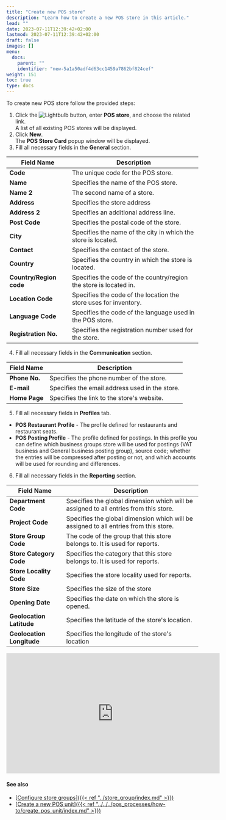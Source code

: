 ```yaml
---
title: "Create new POS store"
description: "Learn how to create a new POS store in this article."
lead: ""
date: 2023-07-11T12:39:42+02:00
lastmod: 2023-07-11T12:39:42+02:00
draft: false
images: []
menu:
  docs:
    parent: ""
    identifier: "new-5a1a50adf4d63cc1459a7862bf824cef"
weight: 151
toc: true
type: docs
---
```


To create new POS store follow the provided steps:

1. Click the ![Lightbulb](Lightbulb_icon.PNG) button, enter **POS store**, and choose the related link.        
   A list of all existing POS stores will be displayed.  
2. Click **New**.        
    The **POS Store Card** popup window will be displayed.
3. Fill all necessary fields in the **General** section.

| Field Name      | Description |
| ----------- | ----------- |
| **Code**       | The unique code for the POS store.     |
| **Name**   | Specifies the name of the POS store.       |
| **Name 2**  | The second name of a store. |
| **Address** | Specifies the store address |
| **Address 2** | Specifies an additional address line. |
| **Post Code** | Specifies the postal code of the store. |
| **City** | Specifies the name of the city in which the store is located. |
| **Contact** | Specifies the contact of the store. |
| **Country** | Specifies the country in which the store is located. |
| **Country/Region code** | Specifies the code of the country/region the store is located in. |
| **Location Code** | Specifies the code of the location the store uses for inventory. |
| **Language Code** | Specifies the code of the language used in the POS store. |
| **Registration No.** | Specifies the registration number used for the store. |

4. Fill all necessary fields in the **Communication** section.

| Field Name      | Description |
| ----------- | ----------- |
| **Phone No.**       |  Specifies the phone number of the store.     |
| **E-mail**   | Specifies the email address used in the store.       |
| **Home Page**  | Specifies the link to the store's website. |

5. Fill all necessary fields in **Profiles** tab.

- **POS Restaurant Profile** - The profile defined for restaurants and restaurant seats.
- **POS Posting Profile** - The profile defined for postings. In this profile you can define which business groups store will be used for postings (VAT business and General business posting group), source code; whether the entries will be compressed after posting or not, and which accounts will be used for rounding and differences.

6. Fill all necessary fields in the **Reporting** section.

| Field Name      | Description |
| ----------- | ----------- |
| **Department Code**   | Specifies the global dimension which will be assigned to all entries from this store.     |
| **Project Code**   | Specifies the global dimension which will be assigned to all entries from this store.      |
| **Store Group Code**  | The code of the group that this store belongs to. It is used for reports. |
| **Store Category Code** | Specifies the category that this store belongs to. It is used for reports. |
| **Store Locality Code** | Specifies the store locality used for reports. |
| **Store Size** | Specifies the size of the store |
| **Opening Date** | Specifies the date on which the store is opened. |
| **Geolocation Latitude** | Specifies the latitude of the store's location. |
| **Geolocation Longitude** | Specifies the longitude of the store's location |

<iframe width="560" height="315" src="https://www.youtube.com/embed/AktQ3262OJ8" title="YouTube video player" frameborder="0" allow="accelerometer; autoplay; clipboard-write; encrypted-media; gyroscope; picture-in-picture; web-share" allowfullscreen></iframe>


#### See also

- [<ins>Configure store groups<ins>]({{< ref "../store_group/index.md" >}})
- [<ins>Create a new POS unit<ins>]({{< ref "../../../pos_processes/how-to/create_pos_unit/index.md" >}})